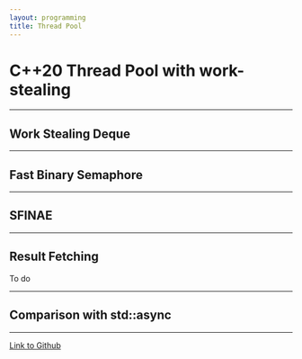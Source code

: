 ```yaml
---
layout: programming
title: Thread Pool
---
```


# C++20 Thread Pool with work-stealing


---
## Work Stealing Deque
 ---
## Fast Binary Semaphore
---
## SFINAE
---
## Result Fetching
To do

---
## Comparison with std::async

---

[Link to Github](https://github.com/JamesEdgeley/Thread-Pool)